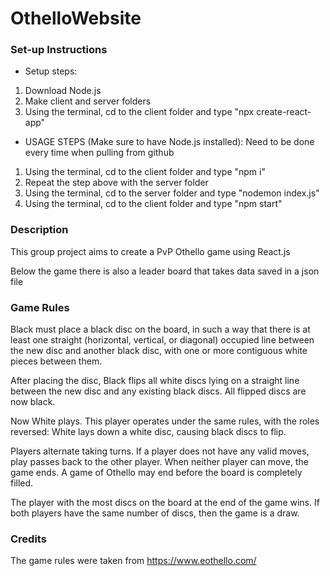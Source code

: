 # OthelloWebsite

### Set-up Instructions

* Setup steps:

1. Download Node.js
2. Make client and server folders
3. Using the terminal, cd to the client folder and type "npx create-react-app"

* USAGE STEPS (Make sure to have Node.js installed): Need to be done every time when pulling from github

1. Using the terminal, cd to the client folder and type "npm i"
2. Repeat the step above with the server folder
3. Using the terminal, cd to the server folder and type "nodemon index.js"
4. Using the terminal, cd to the client folder and type "npm start"

### Description
This group project aims to create a PvP Othello game using React.js 

Below the game there is also a leader board that takes data saved in a json file

### Game Rules

Black must place a black disc on the board, in such a way that there is at least one straight (horizontal, vertical, or diagonal) occupied line between the new disc and another black disc, with one or more contiguous white pieces between them.

After placing the disc, Black flips all white discs lying on a straight line between the new disc and any existing black discs. All flipped discs are now black.

Now White plays. This player operates under the same rules, with the roles reversed: White lays down a white disc, causing black discs to flip.

Players alternate taking turns. If a player does not have any valid moves, play passes back to the other player. When neither player can move, the game ends. A game of Othello may end before the board is completely filled.

The player with the most discs on the board at the end of the game wins. If both players have the same number of discs, then the game is a draw.

### Credits
The game rules were taken from https://www.eothello.com/ 

